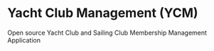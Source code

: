 # Yacht Club Management (YCM)
Open source Yacht Club and Sailing Club Membership Management Application
